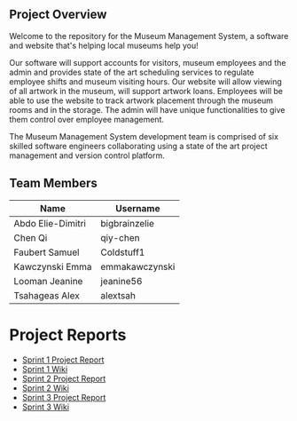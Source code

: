 ## Project Overview
Welcome to the repository for the Museum Management System, a software and website that's helping local museums help you! 

Our software will support accounts for visitors, museum employees and the admin and provides state of the art scheduling services to regulate employee shifts and museum visiting hours. Our website will allow viewing of all artwork in the museum, will support artwork loans. Employees will be able to use the website to track artwork placement through the museum rooms and in the storage. The admin will have unique functionalities to give them control over employee management.

The Museum Management System development team is comprised of six skilled software engineers collaborating using a state of the art project management and version control platform.

## Team Members 
| Name  | Username |
| ------------- | --- |
| Abdo Elie-Dimitri  | bigbrainzelie |
| Chen Qi  | qiy-chen  |
| Faubert Samuel  | Coldstuff1 |
| Kawczynski Emma  | emmakawczynski |
| Looman Jeanine  | jeanine56 |
| Tsahageas Alex | alextsah |

# Project Reports

* [Sprint 1 Project Report](https://github.com/McGill-ECSE321-Fall2022/project-group-15/wiki/Deliverable-1-Report)
* [Sprint 1 Wiki](https://github.com/McGill-ECSE321-Fall2022/project-group-15/wiki/Sprint-1)
* [Sprint 2 Project Report](https://github.com/McGill-ECSE321-Fall2022/project-group-15/wiki/Deliverable-2-Report)
* [Sprint 2 Wiki](https://github.com/McGill-ECSE321-Fall2022/project-group-15/wiki/Sprint-2)
* [Sprint 3 Project Report](https://github.com/McGill-ECSE321-Fall2022/project-group-15/wiki/Deliverable-3-Report)
* [Sprint 3 Wiki](https://github.com/McGill-ECSE321-Fall2022/project-group-15/wiki/Sprint-3)